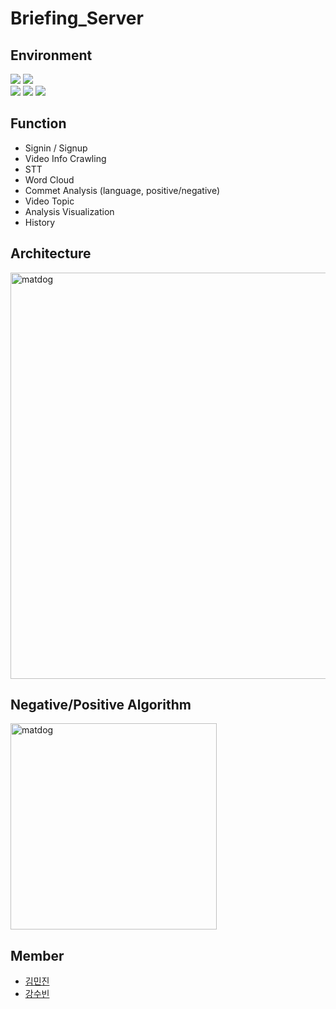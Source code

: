 # Briefing_Server


## Environment
![](https://img.shields.io/badge/Python-3.6.3-blue) ![](https://img.shields.io/badge/Ubuntu-18.0.4-orange) </br>
![](https://img.shields.io/badge/Django-3.2.6-green) ![](https://img.shields.io/badge/keras-2.6.0-skyblue) ![](https://img.shields.io/badge/konlpy-0.5.2-yellow)

## Function
- Signin / Signup</br>
- Video Info Crawling</br>
- STT</br>
- Word Cloud</br>
- Commet Analysis (language, positive/negative)</br>
- Video Topic</br>
- Analysis Visualization</br>
- History</br>


## Architecture
<img width="650" alt="matdog" src="https://user-images.githubusercontent.com/57608585/119436967-21657100-bd58-11eb-9c21-1d2af680aba0.png">  


## Negative/Positive Algorithm
<img width="330" alt="matdog" src="https://user-images.githubusercontent.com/57608585/132206521-a27f8a0f-3c99-4772-a16f-42397556c42c.png">  



## Member
- [김민진](https://github.com/kim003512)
- [강수빈](https://github.com/ksb0511)
